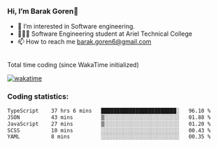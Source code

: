###  Hi, I’m Barak Goren👋
- 👀 I’m interested in Software engineering.
- 👨🏼‍🎓 Software Engineering student at Ariel Technical College
- 📫 How to reach me barak.goren6@gmail.com
##
Total time coding (since WakaTime initialized)

[![wakatime](https://wakatime.com/badge/user/5cc5ec80-a806-4ca2-a704-db29274e48cd.svg)](https://wakatime.com/@5cc5ec80-a806-4ca2-a704-db29274e48cd)

   
### Coding statistics:

<!--START_SECTION:waka-->

```txt
TypeScript    37 hrs 6 mins   ████████████████████████░   96.10 %
JSON          43 mins         ▒░░░░░░░░░░░░░░░░░░░░░░░░   01.88 %
JavaScript    27 mins         ▒░░░░░░░░░░░░░░░░░░░░░░░░   01.20 %
SCSS          10 mins         ░░░░░░░░░░░░░░░░░░░░░░░░░   00.43 %
YAML          8 mins          ░░░░░░░░░░░░░░░░░░░░░░░░░   00.35 %
```

<!--END_SECTION:waka-->

<!---
barakgoren/barakgoren is a ✨ special ✨ repository because its `README.md` (this file) appears on your GitHub profile.
You can click the Preview link to take a look at your changes.
--->
